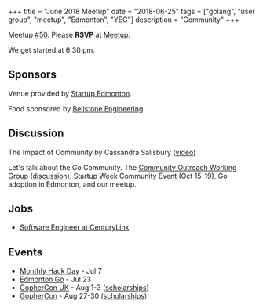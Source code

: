 +++
title = "June 2018 Meetup"
date = "2018-06-25"
tags = ["golang", "user group", "meetup", "Edmonton", "YEG"]
description = "Community"
+++

Meetup [#50](https://github.com/edmontongo/presentations/issues/83). Please **RSVP** at [Meetup](https://www.meetup.com/startupedmonton/events/ddzwmnyxjbhc/).

We get started at 6:30 pm.

## Sponsors

Venue provided by [Startup Edmonton](https://www.startupedmonton.com/).

Food sponsored by [Bellstone Engineering](https://bellstone.ca/). 

## Discussion

The Impact of Community by Cassandra Salisbury ([video](https://www.youtube.com/watch?v=fdIHODCbeRY))

Let's talk about the Go Community. The [Community Outreach Working Group](https://blog.golang.org/community-outreach-working-group) ([discussion](https://github.com/golang/cwg/issues)), Startup Week Community Event (Oct 15-19), Go adoption in Edmonton, and our meetup.

## Jobs

* [Software Engineer at CenturyLink](https://www.linkedin.com/jobs/cap/view/717839856/?pathWildcard=717839856&trk=mcm)

## Events

* [Monthly Hack Day](https://www.meetup.com/startupedmonton/events/qvnfrlyxkbkb/) - Jul 7
* [Edmonton Go](https://www.meetup.com/startupedmonton/events/ddzwmnyxkbfc/) - Jul 23
* [GopherCon UK](https://www.gophercon.co.uk/schedule/) - Aug 1-3 ([scholarships](https://www.gophercon.co.uk/scholarships/))
* [GopherCon](https://www.gophercon.com/) - Aug 27-30 ([scholarships](https://womenwhogo.org/scholarships.html))


